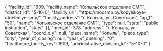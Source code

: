 {
    "facility_id": 1909,
    "facility_name": "Копыльское отделение СМП",
    "district_id": "5-10-0",
    "facility_url": "https:\/\/mocsmp.by\/kopylskoye-otdeleniye-smp\/",
    "facility_address": "г. Копыль, ул. Советская",
    "ap_1": "50",
    "name": "Копыльское отделение СМП",
    "type": null,
    "state": "public institution",
    "stats": [],
    "med_id": 378,
    "address": "г. Копыль, ул. Советская",
    "coord_x_y": null,
    "place_name": "Копыль",
    "place_type": "city",
    "year_of_closing": null,
    "year_of_opening": "0",
    "healthcare_facility_key": 1909,
    "administrative_division_id": "5-10-0"
}